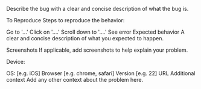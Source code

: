 Describe the bug with a clear and concise description of what the bug is.

To Reproduce Steps to reproduce the behavior:

Go to '...'
Click on '....'
Scroll down to '....'
See error
Expected behavior A clear and concise description of what you expected to happen.

Screenshots If applicable, add screenshots to help explain your problem.

Device:

OS: [e.g. iOS]
Browser [e.g. chrome, safari]
Version [e.g. 22]
URL
Additional context
Add any other context about the problem here.
